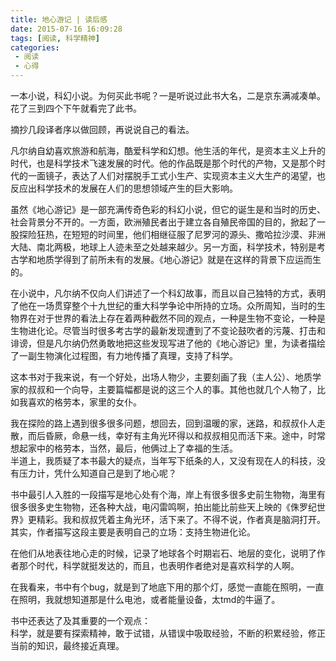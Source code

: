 ```yaml
---
title: 地心游记 | 读后感
date: 2015-07-16 16:09:28
tags: [阅读, 科学精神]
categories: 
 - 阅读
 - 心得
---
```

一本小说，科幻小说。为何买此书呢？一是听说过此书大名，二是京东满减凑单。花了三到四个下午就看完了此书。

摘抄几段译者序以做回顾，再说说自己的看法。

凡尔纳自幼喜欢旅游和航海，酷爱科学和幻想。他生活的年代，是资本主义上升的时代，也是科学技术飞速发展的时代。他的作品既是那个时代的产物，又是那个时代的一面镜子，表达了人们对摆脱手工式小生产、实现资本主义大生产的渴望，也反应出科学技术的发展在人们的思想领域产生的巨大影响。

虽然《地心游记》是一部充满传奇色彩的科幻小说，但它的诞生是和当时的历史、社会背景分不开的。一方面，欧洲殖民者出于建立各自殖民帝国的目的，掀起了一股探险狂热，在短短的时间里，他们相继征服了尼罗河的源头、撒哈拉沙漠、非洲大陆、南北两极，地球上人迹未至之处越来越少。另一方面，科学技术，特别是考古学和地质学得到了前所未有的发展。《地心游记》就是在这样的背景下应运而生的。

在小说中，凡尔纳不仅向人们讲述了一个科幻故事，而且以自己独特的方式，表明了他在一场贯穿整个十九世纪的重大科学争论中所持的立场。众所周知，当时的生物界在对于世界的看法上存在着两种截然不同的观点，一种是生物不变论，一种是生物进化论。尽管当时很多考古学的最新发现遭到了不变论鼓吹者的污蔑、打击和诽谤，但是凡尔纳仍然勇敢地把这些发现写进了他的《地心游记》里，为读者描绘了一副生物演化过程图，有力地传播了真理，支持了科学。

这本书对于我来说，有一个好处，出场人物少，主要刻画了我（主人公）、地质学家的叔叔和一个向导，主要篇幅都是说的这三个人的事。其他也就几个人物了，比如我喜欢的格劳本，家里的女仆。

我在探险的路上遇到很多很多问题，想回去，回到温暖的家，迷路，和叔叔仆人走散，而后昏厥，命悬一线，幸好有主角光环得以和叔叔相见而活下来。途中，时常想起家中的格劳本，当然，最后，他俩过上了幸福的生活。  
半道上，我质疑了本书最大的疑点，当年写下纸条的人，又没有现在人的科技，没有压力计，凭什么知道自己是到了地心呢？

书中最引人入胜的一段描写是地心处有个海，岸上有很多很多史前生物物，海里有很多很多史生物物，还各种大战，电闪雷鸣啊，拍出能比前些天上映的《侏罗纪世界》更精彩。我和叔叔凭着主角光环，活下来了。不得不说，作者真是脑洞打开。  
其实，作者描写这段主要是表明自己的立场：支持生物进化论。

在他们从地表往地心走的时候，记录了地球各个时期岩石、地层的变化，说明了作者那个时代，科学就挺发达的，而且，也表明作者绝对是喜欢科学的人啊。

在我看来，书中有个bug，就是到了地底下用的那个灯，感觉一直能在照明，一直在照明，我就想知道那是什么电池，或者能量设备，太tmd的牛逼了。

书中还表达了及其重要的一个观点：  
科学，就是要有探索精神，敢于试错，从错误中吸取经验，不断的积累经验，修正当前的知识，最终接近真理。